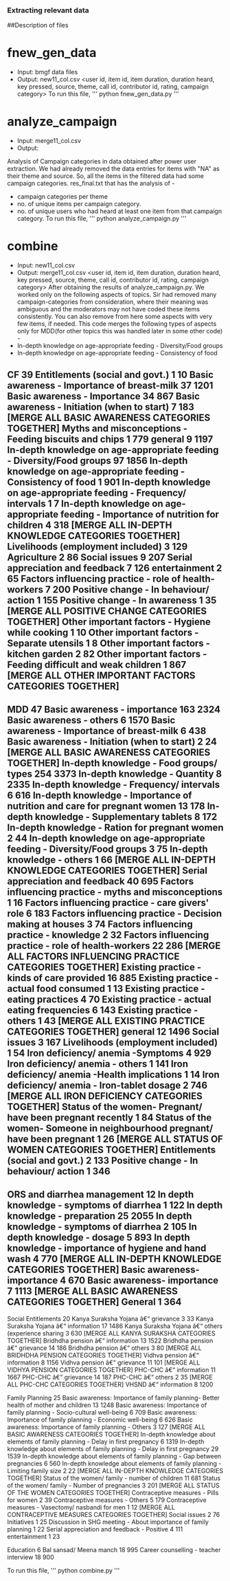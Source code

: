 ### Extracting relevant data

##Description of files
# fnew_gen_data
* Input: bmgf data files 
* Output: new11_col.csv <user id, item id, item duration, duration heard, key pressed, source, theme, call id, contributor id, rating, campaign category>
To run this file, 
'''
python fnew_gen_data.py 
'''

# analyze_campaign
* Input: merge11_col.csv 
* Output: 

Analysis of Campaign categories in data obtained after power user extraction. We had already removed the data entries for items with "NA" as their theme and source. So, all the items in the filtered data had some campaign categories.
res_final.txt that has the analysis of - 
   * campaign categories per theme
   * no. of unique items per campaign category.
   * no. of unique users who had heard at least one item from that campaign category.
To run this file, 
'''
python analyze_campaign.py
'''

# combine 
* Input: new11_col.csv
* Output: merge11_col.csv <user id, item id, item duration, duration heard, key pressed, source, theme, call id, contributor id, rating, campaign category>
After obtaining the results of analyze_campaign.py.
We worked only on the following aspects of topics. Sir had removed many campaign-categories from consideration, where their meaning was ambiguous and the moderators may not have coded these items consistently. You can also remove from here some aspects with very few items, if needed.
This code merges the following types of aspects only for MDD(for other topics this was handled later in some other code) -
* In-depth knowledge on age-appropriate feeding - Diversity/Food groups 
* In-depth knowledge on age-appropriate feeding - Consistency of food

CF 39
Entitlements (social and govt.) 1 10
Basic awareness - Importance of breast-milk 37 1201
Basic awareness - Importance 34 867
Basic awareness - Initiation (when to start) 7 183
[MERGE ALL BASIC AWARENESS CATEGORIES TOGETHER]
Myths and misconceptions - Feeding biscuits and chips 1 779
general 9 1197
In-depth knowledge on age-appropriate feeding - Diversity/Food groups 97 1856
In-depth knowledge on age-appropriate feeding - Consistency of food 1 901
In-depth knowledge on age-appropriate feeding - Frequency/ intervals 1 7
In-depth knowledge on age-appropriate feeding - Importance of nutrition for children 4 318
[MERGE ALL IN-DEPTH KNOWLEDGE CATEGORIES TOGETHER]
Livelihoods (employment included) 3 129
Agriculture 2 86
Social issues 9 207
Serial appreciation and feedback 7 126
entertainment 2 65
Factors influencing practice - role of health- workers 7 200
Positive change - In behaviour/ action 1 155
Positive change - In awareness 1 35
[MERGE ALL POSITIVE CHANGE CATEGORIES TOGETHER]
Other important factors - Hygiene while cooking 1 10
Other important factors - Separate utensils 1 8
Other important factors - kitchen garden 2 82
Other important factors - Feeding difficult and weak children 1 867
[MERGE ALL OTHER IMPORTANT FACTORS CATEGORIES TOGETHER]
----------------------------------------
MDD 47
Basic awareness - importance 163 2324
Basic awareness - others 6 1570
Basic awareness - Importance of breast-milk 6 438
Basic awareness - Initiation (when to start) 2 24
[MERGE ALL BASIC AWARENESS CATEGORIES TOGETHER]
In-depth knowledge - Food groups/ types 254 3373
In-depth knowledge - Quantity 8 2335
In-depth knowledge - Frequency/ intervals 6 616
In-depth knowledge - Importance of nutrition and care for pregnant women 13 178
In-depth knowledge - Supplementary tablets 8 172
In-depth knowledge - Ration for pregnant women 2 44
In-depth knowledge on age-appropriate feeding - Diversity/Food groups 3 75
In-depth knowledge - others 1 66
[MERGE ALL IN-DEPTH KNOWLEDGE CATEGORIES TOGETHER]
Serial appreciation and feedback 40 695
Factors influencing practice - myths and misconceptions 1 16
Factors influencing practice - care givers' role 6 183
Factors influencing practice - Decision making at houses 3 74
Factors influencing practice - knowledge 2 32
Factors influencing practice - role of health-workers 22 286
[MERGE ALL FACTORS INFLUENCING PRACTICE CATEGORIES TOGETHER]
Existing practice - kinds of care provided 16 885
Existing practice - actual food consumed 1 13
Existing practice - eating practices 4 70
Existing practice - actual eating frequencies 6 143
Existing practice - others 1 43
[MERGE ALL EXISTING PRACTICE CATEGORIES TOGETHER]
general 12 1496
Social issues 3 167
Livelihoods (employment included) 1 54
Iron deficiency/ anemia -Symptoms 4 929
Iron deficiency/ anemia - others 1 141
Iron deficiency/ anemia -Health implications 1 14
Iron deficiency/ anemia - Iron-tablet dosage 2 746
[MERGE ALL IRON DEFICIENCY CATEGORIES TOGETHER]
Status of the women- Pregnant/ have been pregnant recently 1 84
Status of the women- Someone in neighbourhood pregnant/ have been pregnant 1 26
[MERGE ALL STATUS OF WOMEN CATEGORIES TOGETHER]
Entitlements (social and govt.) 2 133
Positive change - In behaviour/ action 1 346
----------------------------------------
ORS and diarrhea management 12
In depth knowledge - symptoms of diarrhea 1 122
In depth knowledge - preparation   25 2055
In depth knowledge - symptoms of diarrhea  2 105
In depth knowledge - dosage 5 893
In depth knowledge - importance of hygiene and hand wash 4 770
[MERGE ALL IN-DEPTH KNOWLEDGE CATEGORIES TOGETHER]
Basic awareness- importance 4 670
Basic awareness- importance  7 1113
[MERGE ALL BASIC AWARENESS CATEGORIES TOGETHER]
General 1 364
----------------------------------------
Social Entitlements 20
Kanya Suraksha Yojana â€“ grievance 3 33
Kanya Suraksha Yojana â€“ information 17 1486
Kanya Suraksha Yojana â€“ others (experience sharing 3 630
[MERGE ALL KANYA SURAKSHA CATEGORIES TOGETHER]
Bridhdha pension â€“ information 13 1522
Bridhdha pension â€“ grievance 14 186
Bridhdha pension â€“ others 3 80
[MERGE ALL BRIDHDHA PENSION CATEGORIES TOGETHER]
Vidhva pension â€“ information 8 1156
Vidhva pension â€“ grievance 11 101
[MERGE ALL VIDHYA PENSION CATEGORIES TOGETHER]
PHC-CHC â€“ information 11 1667
PHC-CHC â€“ grievance 14 187
PHC-CHC â€“ others 2 35
[MERGE ALL PHC-CHC CATEGORIES TOGETHER]
VHSND â€“ information 8 1200

Family Planning 25
Basic awareness: Importance of family planning- Better health of mother and children 13 1248
Basic awareness: Importance of family planning - Socio-cultural well-being 6 709
Basic awareness: Importance of family planning -  Economic well-being 6 626
Basic awareness: Importance of family planning - Others 3 127
[MERGE ALL BASIC AWARENESS CATEGORIES TOGETHER]
In-depth knowledge about elements of family planning - Delay in first pregnancy 6 1319
In-depth knowledge about elements of family planning - Delay in first pregnancy  29 1539
In-depth knowledge about elements of family planning - Gap between pregnancies 6 560
In-depth knowledge about elements of family planning - Limiting family size  2 22
[MERGE ALL IN-DEPTH KNOWLEDGE CATEGORIES TOGETHER]
Status of the women/ family - number of children 11 681
Status of the women/ family  - Number of pregnancies 3 201
[MERGE ALL STATUS OF THE WOMEN CATEGORIES TOGETHER]
Contraceptive measures - Pills for women 2 39
Contraceptive measures - Others 5 179
Contraceptive measures - Vasectomy/ nasbandi for men 1 12
[MERGE ALL CONTRACEPTIVE MEASURES CATEGORIES TOGETHER]
Social issues 2 76
Initiatives 1 25
Discussion in SHG meeting - About importance of family planning 1 22
Serial appreciation and feedback - Positive 4 111
entertainment 1 23


Education 6
Bal sansad/ Meena manch 18 995
Career counselling - teacher interview 18 900


To run this file, 
'''
python combine.py
'''
